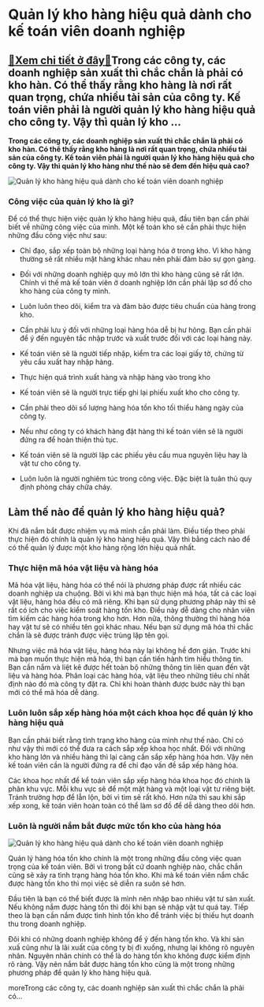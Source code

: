 Quản lý kho hàng hiệu quả dành cho kế toán viên doanh nghiệp
============================================================

[:gift:Xem chi tiết ở đây:gift:](https://hddtvn.com/quan-ly-kho-hang-hieu-qua-danh-cho-ke-toan-vien-doanh-nghiep/)Trong các công ty, các doanh nghiệp sản xuất thì chắc chắn là phải có kho hàn. Có thể thấy rằng kho hàng là nơi rất quan trọng, chứa nhiều tài sản của công ty. Kế toán viên phải là người quản lý kho hàng hiệu quả cho công ty. Vậy thì quản lý kho …
-------------------------------------------------------------------------------------------------------------------------------------------------------------------------------------------------------------------------------------------------------

**Trong các công ty, các doanh nghiệp sản xuất thì chắc chắn là phải có kho hàn. Có thể thấy rằng kho hàng là nơi rất quan trọng, chứa nhiều tài sản của công ty. Kế toán viên phải là người quản lý kho hàng hiệu quả cho công ty. Vậy thì quản lý kho hàng như thế nào sẽ đem đến hiệu quả cao?**


![Quản lý kho hàng hiệu quả dành cho kế toán viên doanh nghiệp](https://hddtvn.com/wp-content/uploads/2021/01/quan-ly-kho-khai-niem.jpg)


### Công việc của quản lý kho là gì?


Để có thể thực hiện việc quản lý kho hàng hiệu quả, đầu tiên bạn cần phải biết về những công việc của mình. Một kế toán kho sẽ cần phải thực hiện những đầu công việc như sau:




* Chỉ đạo, sắp xếp toàn bộ những loại hàng hóa ở trong kho. Vì kho hàng thường sẽ rất nhiều mặt hàng khác nhau nên phải đảm bảo sự gọn gàng.

* Đối với những doanh nghiệp quy mô lớn thì kho hàng cũng sẽ rất lớn. Chính vì thế mà kế toán viên ở doanh nghiệp lớn cần phải lập sơ đồ cho kho hàng của công ty mình.

* Luôn luôn theo dõi, kiểm tra và đảm bảo được tiêu chuẩn của hàng trong kho.

* Cần phải lưu ý đối với những loại hàng hóa dễ bị hư hỏng. Bạn cần phải để ý đến nguyên tắc nhập trước và xuất trước đối với các loại hàng này.

* Kế toán viên sẽ là người tiếp nhập, kiểm tra các loại giấy tờ, chứng từ yêu cầu xuất hay nhập hàng.

* Thực hiện quá trình xuất hàng và nhập hàng vào trong kho

* Kế toán viên sẽ là người trực tiếp ghi lại phiếu xuất kho cho công ty.

* Cần phải theo dõi số lượng hàng hóa tồn kho tối thiểu hàng ngày của công ty.

* Nếu như công ty có khách hàng đặt hàng thì kế toán viên sẽ là người đứng ra để hoàn thiện thủ tục.

* Kế toán viên sẽ là người lập các phiếu yêu cầu mua nguyên liệu hay là vật tư cho công ty.

* Luôn luôn là người nghiêm túc trong công việc. Đặc biệt là tuân thủ quy định phòng cháy chữa cháy.



Làm thế nào để quản lý kho hàng hiệu quả?
-----------------------------------------


Khi đã nắm bắt được nhiệm vụ mà mình cần phải làm. Điều tiếp theo phải thực hiện đó chính là quản lý kho hàng hiệu quả. Vậy thì bằng cách nào để có thể quản lý được một kho hàng rộng lớn hiệu quả nhất.


### Thực hiện mã hóa vật liệu và hàng hóa


Mã hóa vật liệu, hàng hóa có thể nói là phương pháp được rất nhiều các doanh nghiệp ưa chuộng. Bởi vì khi mà bạn thực hiện mã hóa, tất cả các loại vật liệu, hàng hóa đều có mã riêng. Khi bạn sử dụng phương pháp này thì sẽ rất có ích cho việc kiểm soát hàng tồn kho. Điều này dễ dàng cho nhân viên tìm kiếm các hàng hóa trong kho hơn. Hơn nữa, thông thường thì hàng hóa hay vật tư sẽ có nhiều tên gọi khác nhau. Nếu bạn sử dụng mã hóa thì chắc chắn là sẽ được tránh được việc trùng lặp tên gọi.


Nhưng việc mã hóa vật liệu, hàng hóa này lại không hề đơn giản. Trước khi mà bạn muốn thực hiện mã hóa, thì bạn cần tiến hành tìm hiểu thông tin. Bạn cần nắm và liệt kê được hết toàn bộ những thông tin liên quan đến vật liệu và hàng hóa. Phân loại các hàng hóa, vật liệu theo những tiêu chí nhất định nào đó mà công ty đặt ra. Chỉ khi hoàn thành được bước này thì bạn mới có thể mã hóa dễ dàng.


### Luôn luôn sắp xếp hàng hóa một cách khoa học để quản lý kho hàng hiệu quả


Bạn cần phải biết rằng tình trạng kho hàng của mình như thế nào. Chỉ có như vậy thì mới có thể đưa ra cách sắp xếp khoa học nhất. Đối với những kho hàng lớn và nhiều hàng thì lại càng cần sắp xếp hàng hóa hơn. Vậy nên kế toán viên cần là người đứng ra để chỉ đạo vấn đề sắp xếp hàng hóa.


Các khoa học nhất để kể toán viên sắp xếp hàng hóa khoa học đó chính là phân khu vực. Mỗi khu vực sẽ để một mặt hàng và một loại vật tư riêng biệt. Tránh trường hợp để lẫn lộn, bởi vì tìm sẽ rất khó. Hơn nữa thì sau khi sắp xếp xong, kế toán viên hoàn toàn có thể làm sơ đồ để dễ dàng theo dõi hơn.


### Luôn là người nắm bắt được mức tồn kho của hàng hóa


![Quản lý kho hàng hiệu quả dành cho kế toán viên doanh nghiệp](https://hddtvn.com/wp-content/uploads/2021/01/kinh-nghiem-quan-ly-kho-hang-hieu-qua-2.jpg)


Quản lý hàng hóa tồn kho chính là một trong những đầu công việc quan trọng của kế toán viên. Bởi vì trong bất cứ doanh nghiệp nào, chắc chắn cũng sẽ xảy ra tình trạng hàng hóa tồn kho. Khi mà kế toán viên nắm chắc được hàng tồn kho thì mọi việc sẽ diễn ra suôn sẻ hơn.


Đầu tiên là bạn có thể biết được là mình nên nhập bao nhiêu vật tư sản xuất. Nếu không nắm được hàng tồn thì đôi khi bạn sẽ nhập vật tư quá tay. Tiếp theo là bạn cần nắm được tình hình tồn kho để tránh việc bị thiếu hụt doanh thu trong doanh nghiệp.


Đôi khi có những doanh nghiệp không để ý đến hàng tồn kho. Và khi sản xuấ cũng như là lãi xuất của công ty bị đi xuống, nhưng lại không rõ nguyên nhân. Nguyên nhân chính có thể là do hàng tồn kho không được kiểm định rõ ràng. Vậy nên nắm bắt được hàng tồn kho cũng là một trong những phương pháp để quản lý kho hàng hiệu quả.


moreTrong các công ty, các doanh nghiệp sản xuất thì chắc chắn là phải có…

